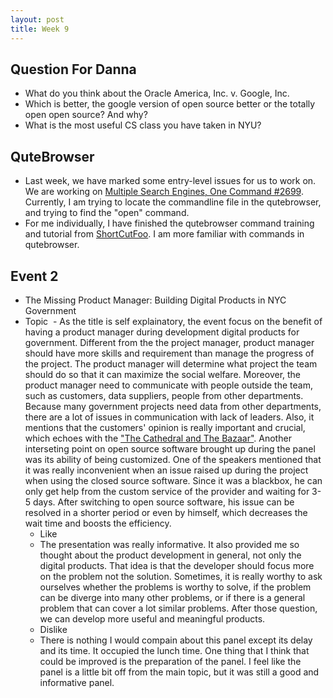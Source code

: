 ```yaml
---
layout: post
title: Week 9
---
```

 
## Question For Danna
- What do you think about the Oracle America, Inc. v. Google, Inc.
- Which is better, the google version of open source better or the totally open open source? And why?
- What is the most useful CS class you have taken in NYU?
## QuteBrowser 
- Last week, we have marked some entry-level issues for us to work on. We are working on [Multiple Search Engines, One Command #2699](https://github.com/qutebrowser/qutebrowser/issues/2699). Currently, I am trying to locate the commandline file in the qutebrowser, and trying to find the "open" command.
- For me individually, I have finished the qutebrowser command training and tutorial from [ShortCutFoo](https://www.shortcutfoo.com/app/dojos/qutebrowser). I am more familiar with commands in qutebrowser. 
## Event 2
- The Missing Product Manager: Building Digital Products in NYC Government
- Topic
  - As the title is self explainatory, the event focus on the benefit of having a product manager during development digital products for government. Different from the the project manager, product manager should have more skills and requirement than manage the progress of the project. The product manager will determine what project the team should do so that it can maximize the social welfare. Moreover, the product manager need to communicate with people outside the team, such as customers, data suppliers, people from other departments. Because many government projects need data from other departments, there are a lot of issues in communication with lack of leaders. Also, it mentions that the customers' opinion is really important and crucial, which echoes with the ["The Cathedral and The Bazaar"](http://www.catb.org/~esr/writings/cathedral-bazaar/cathedral-bazaar/index.html). Another interseting point on open source software brought up during the panel was its ability of being customized. One of the speakers mentioned that it was really inconvenient when an issue raised up during the project when using the closed source software. Since it was a blackbox, he can only get help from the custom service of the provider and waiting for 3-5 days. After switching to open source software, his issue can be resolved in a shorter period or even by himself, which decreases the wait time and boosts the efficiency. 
  - Like 
  - The presentation was really informative. It also provided me so thought about the product development in general, not only the digital products. That idea is that the developer should focus more on the problem not the solution. Sometimes, it is really worthy to ask ourselves whether the problems is worthy to solve, if the problem can be diverge into many other problems, or if there is a general problem that can cover a lot similar problems. After those question, we can develop more useful and meaningful products. 
  - Dislike
  - There is nothing I would compain about this panel except its delay and its time. It occupied the lunch time. One thing that I think that could be improved is the preparation of the panel. I feel like the panel is a little bit off from the main topic, but it was still a good and informative panel. 
 

  
